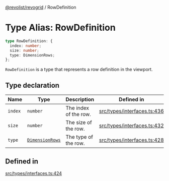 [@revolist/revogrid](README.md) / RowDefinition

# Type Alias: RowDefinition

```ts
type RowDefinition: {
  index: number;
  size: number;
  type: DimensionRows;
};
```

`RowDefinition` is a type that represents a row definition in the
viewport.

## Type declaration

| Name | Type | Description | Defined in |
| ------ | ------ | ------ | ------ |
| `index` | `number` | The index of the row. | [src/types/interfaces.ts:436](https://github.com/revolist/revogrid/blob/0ab93afcbb5b98b002edc76b162fc6cdefa047cd/src/types/interfaces.ts#L436) |
| `size` | `number` | The size of the row. | [src/types/interfaces.ts:432](https://github.com/revolist/revogrid/blob/0ab93afcbb5b98b002edc76b162fc6cdefa047cd/src/types/interfaces.ts#L432) |
| `type` | [`DimensionRows`](TypeAlias.DimensionRows.md) | The type of the row. | [src/types/interfaces.ts:428](https://github.com/revolist/revogrid/blob/0ab93afcbb5b98b002edc76b162fc6cdefa047cd/src/types/interfaces.ts#L428) |

## Defined in

[src/types/interfaces.ts:424](https://github.com/revolist/revogrid/blob/0ab93afcbb5b98b002edc76b162fc6cdefa047cd/src/types/interfaces.ts#L424)
